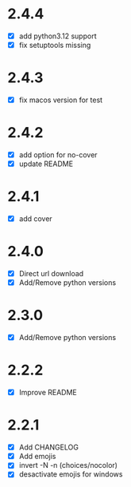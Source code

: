 # 2.4.4

- [x] add python3.12 support
- [x] fix setuptools missing

# 2.4.3

- [x] fix macos  version for test

# 2.4.2

- [x] add option for no-cover
- [x] update README

# 2.4.1

- [x] add cover

# 2.4.0

- [x] Direct url download
- [x] Add/Remove python versions

# 2.3.0

- [x] Add/Remove python versions

# 2.2.2

- [x] Improve README

# 2.2.1

- [x] Add CHANGELOG
- [x] Add emojis
- [x] invert -N -n (choices/nocolor)
- [x] desactivate emojis for windows

